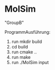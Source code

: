 MolSim
===

"GroupB"

ProgrammAusführung: 

1. run mkdir build
2. cd build
3. run cmake ..
4. run make
5. run ./MolSim input
